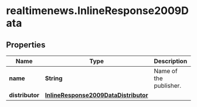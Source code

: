 # realtimenews.InlineResponse2009Data

## Properties

Name | Type | Description | Notes
------------ | ------------- | ------------- | -------------
**name** | **String** | Name of the publisher. | [optional] 
**distributor** | [**InlineResponse2009DataDistributor**](InlineResponse2009DataDistributor.md) |  | [optional] 


